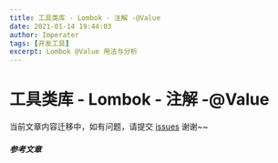 ```yaml
---
title: 工具类库 - Lombok - 注解 -@Value
date: 2021-01-14 19:44:03
author: Imperater
tags: [开发工具]
excerpt: Lombok @Value 用法与分析
---
```


#  工具类库 - Lombok - 注解 -@Value

当前文章内容迁移中，如有问题，请提交 [issues](https://github.com/Starrier/starrier.github.io/issues) 谢谢~~


##### 参考文章
